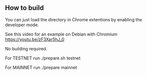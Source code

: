 ## How to build

You can just load the directory in Chrome extentions by enabling the developer mode.

See this video for an example on Debian with Chromium https://youtu.be/zF3Xar5hJ_0

No building required.

For TESTNET run ./prepare.sh testnet

For MAINNET run ./prepare mainnet
